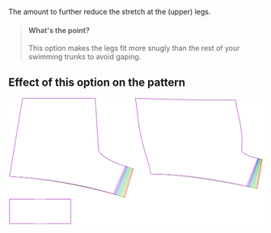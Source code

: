 The amount to further reduce the stretch at the (upper) legs.

> #### What's the point?
>
> This option makes the legs fit more snugly than the rest of your swimming trunks to avoid gaping.

## Effect of this option on the pattern

![This image shows the effect of this option by superimposing several variants that have a different value for this option](shin_legreduction_sample.svg "Effect of this option on the pattern")
